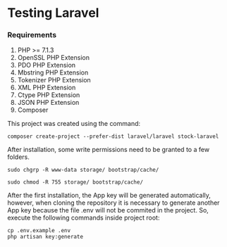 # Testing Laravel

### Requirements
1. PHP >= 7.1.3
2. OpenSSL PHP Extension
3. PDO PHP Extension
4. Mbstring PHP Extension
5. Tokenizer PHP Extension
6. XML PHP Extension
7. Ctype PHP Extension
8. JSON PHP Extension
9. Composer

This project was created using the command:

   `composer create-project --prefer-dist laravel/laravel stock-laravel`

After installation, some write permissions need to be granted to a few folders.

   ``` 
   sudo chgrp -R www-data storage/ bootstrap/cache/
   
   sudo chmod -R 755 storage/ bootstrap/cache/
   ```

After the first installation, the App key will be generated automatically, however,
when cloning the repository it is necessary to generate another App key because the file 
.env will not be commited in the project. So, execute the following commands inside project root:

  ```
  cp .env.example .env
  php artisan key:generate
  ```
 
  